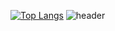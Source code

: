 [![Top Langs](https://github-readme-stats.vercel.app/api/top-langs/?username=xxx-2203&layout=compact)](https://github.com/xxx-2203)
![header](https://capsule-render.vercel.app/api?type=slice)
